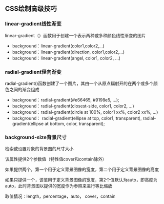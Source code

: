 ## CSS绘制高级技巧

### linear-gradient线性渐变

linear-gradient（）函数用于创建一个表示两种或多种颜色线性渐变的图片

- background：linear-gradient(color1,color2,...)
- background：linear-gradient(direction, color1,color2,...)
- background：linear-gradient(angel, color1, color2, ...)



### radial-gradient径向渐变

radial-gradient()函数创建了一个图片，其由一个从原点辐射开的在两个或多个颜色之间的渐变组成

- background：radial-gradient(#e66465, #9198e5, ...);
- background：radial-gradient(closest-side, color1, color2, ...)
- background：radial-gradient(circle at 100%, color1 xx%, color2 xx%, ...)
- background： radial-gradient(ellipse at top, color1, transparent), radial-gradient(ellipse at bottom, color, transparent);



### background-size背景尺寸

检索或设置对象的背景图的尺寸大小

该属性提供2个参数值（特性值cover和contain除外）

如果提供两个，第一个用于定义背景图像的宽度，第二个用于定义背景图像的高度

如果只提供一个，该值用于定义背景图像的宽度，第2个值默认为auto，即高度为auto，此时背景图以提供的宽度作为参照来进行等比缩放

取值情况：length，percentage，auto， cover，contain